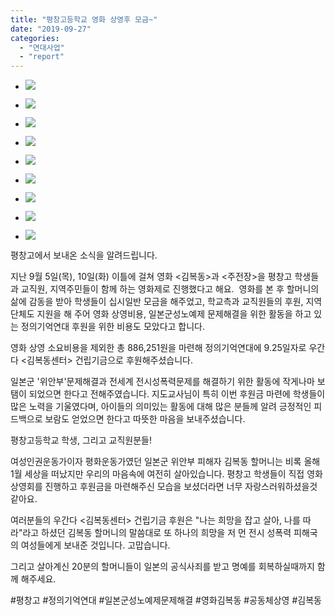 ```yaml
---
title: "평창고등학교 영화 상영후 모금~"
date: "2019-09-27"
categories: 
  - "연대사업"
  - "report"
---
```


- ![](http://womenandwar.net/kr/wp-content/uploads/2019/09/평창고등학교1-1024x768.jpg)
    
- ![](http://womenandwar.net/kr/wp-content/uploads/2019/09/평창고등학교2-1024x768.jpg)
    
- ![](http://womenandwar.net/kr/wp-content/uploads/2019/09/평창고등학교4.jpg)
    
- ![](http://womenandwar.net/kr/wp-content/uploads/2019/09/평창고등학교6.jpg)
    
- ![](http://womenandwar.net/kr/wp-content/uploads/2019/09/평창고등학교7-1024x768.jpg)
    
- ![](http://womenandwar.net/kr/wp-content/uploads/2019/09/평창고등학교8.jpg)
    
- ![](http://womenandwar.net/kr/wp-content/uploads/2019/09/평창고등학교9-1024x768.jpg)
    
- ![](http://womenandwar.net/kr/wp-content/uploads/2019/09/평창고등학교11.jpg)
    
- ![](http://womenandwar.net/kr/wp-content/uploads/2019/09/평창고등학교12.jpg)
    

평창고에서 보내온 소식을 알려드립니다. ​

지난 9월 5일(목), 10일(화) 이틀에 걸쳐 영화 <김복동>과 <주전장>을 평창고 학생들과 교직원, 지역주민들이 함께 하는 영화제로 진행했다고 해요. ​ 영화를 본 후 할머니의 삶에 감동을 받아 학생들이 십시일반 모금을 해주었고, 학교측과 교직원들의 후원, 지역단체도 지원을 해 주어 영화 상영비용, 일본군성노예제 문제해결을 위한 활동을 하고 있는 정의기억연대 후원을 위한 비용도 모았다고 합니다.

영화 상영 소요비용을 제외한 총 886,251원을 마련해 정의기억연대에 9.25일자로 우간다 <김복동센터> 건립기금으로 후원해주셨습니다. ​

일본군 '위안부'문제해결과 전세계 전시성폭력문제를 해결하기 위한 활동에 작게나마 보탬이 되었으면 한다고 전해주였습니다. 지도교사님이 특히 이번 후원금 마련에 학생들이 많은 노력을 기울였다며, 아이들의 의미있는 활동에 대해 많은 분들께 알려 긍정적인 피드백으로 보람도 얻었으면 한다고 따뜻한 마음을 보내주셨습니다.

평창고등학교 학생, 그리고 교직원분들! ​

여성인권운동가이자 평화운동가였던 일본군 위안부 피해자 김복동 할머니는 비록 올해 1월 세상을 떠났지만 우리의 마음속에 여전히 살아있습니다. 평창고 학생들이 직접 영화상영회를 진행하고 후원금을 마련해주신 모습을 보셨더라면 너무 자랑스러워하셨을것 같아요. ​

여러분들의 우간다 <김복동센터> 건립기금 후원은 "나는 희망을 잡고 살아, 나를 따라"라고 하셨던 김복동 할머니의 말씀대로 또 하나의 희망을 저 먼 전시 성폭력 피해국의 여성들에게 보내준 것입니다. 고맙습니다. ​

그리고 살아계신 20분의 할머니들이 일본의 공식사죄를 받고 명예를 회복하실때까지 함께 해주세요.

#평창고 #정의기억연대 #일본군성노예제문제해결 #영화김복동 #공동체상영 #김복동
